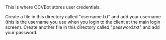 This is where OCVBot stores user credentials.

Create a file in this directory called "username.txt" and add your username
(this is the username you use when you login to the client at the main login
 screen).
Create another file in this directory called "password.txt" and add your
password.